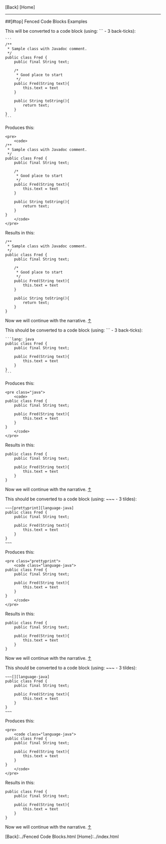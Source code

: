 [Back] [Home]

---

##[#top] Fenced Code Blocks Examples

This will be converted to a code block (using: ``` - 3 back-ticks):
~~~
```
/**
 * Sample class with Javadoc comment.
 */
public class Fred {
    public final String text;

    /*
     * Good place to start
     */
    public Fred(String text){
        this.text = text
    }

    public String toString(){
        return text;
    }
}
```
~~~

Produces this:
~~~
<pre>
    <code>
/**
 * Sample class with Javadoc comment.
 */
public class Fred {
    public final String text;

    /*
     * Good place to start
     */
    public Fred(String text){
        this.text = text
    }

    public String toString(){
        return text;
    }
}
    </code>
</pre>
~~~

Results in this:
```
/**
 * Sample class with Javadoc comment.
 */
public class Fred {
    public final String text;

    /*
     * Good place to start
     */
    public Fred(String text){
        this.text = text
    }

    public String toString(){
        return text;
    }
}
```
Now we will continue with the narrative. [&uarr;](#top)

This should be converted to a code block (using: ``` - 3 back-ticks):
~~~
```lang: java
public class Fred {
    public final String text;

    public Fred(String text){
        this.text = text
    }
}
```
~~~

Produces this:
~~~
<pre class="java">
    <code>
public class Fred {
    public final String text;

    public Fred(String text){
        this.text = text
    }
}
    </code>
</pre>
~~~
Results in this:
```lang: java
public class Fred {
    public final String text;

    public Fred(String text){
        this.text = text
    }
}
```
Now we will continue with the narrative. [&uarr;](#top)

This should be converted to a code block (using: ~~~ - 3 tildes):
```
~~~[prettyprint][language-java] 
public class Fred {
    public final String text;

    public Fred(String text){
        this.text = text
    }
}
~~~
```

Produces this:
```
<pre class="prettyprint">
    <code class="language-java">
public class Fred {
    public final String text;

    public Fred(String text){
        this.text = text
    }
}
    </code>
</pre>
```

Results in this:
~~~[prettyprint][language-java] 
public class Fred {
    public final String text;

    public Fred(String text){
        this.text = text
    }
}
~~~

Now we will continue with the narrative. [&uarr;](#top)

This should be converted to a code block (using: ~~~ - 3 tildes):
```
~~~[][language-java] 
public class Fred {
    public final String text;

    public Fred(String text){
        this.text = text
    }
}
~~~
```
Produces this:
```
<pre>
    <code class="language-java">
public class Fred {
    public final String text;

    public Fred(String text){
        this.text = text
    }
}
    </code>
</pre>
```

Results in this:
~~~[][language-java] 
public class Fred {
    public final String text;

    public Fred(String text){
        this.text = text
    }
}
~~~
Now we will continue with the narrative. [&uarr;](#top)

[Back]:../Fenced Code Blocks.html
[Home]:../index.html

